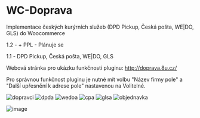 # WC-Doprava
Implementace českých kurýrních služeb (DPD Pickup, Česká pošta, WE|DO, GLS) do Woocommerce

1.2 - + PPL - Plánuje se

1.1 - DPD Pickup, Česká pošta, WE|DO, GLS

Webová stránka pro ukázku funkčnosti pluginu:
http://doprava.8u.cz/

Pro správnou funkčnost pluginu je nutné mít volbu "Název firmy pole" a "Další upřesnění k adrese pole" nastavenou na Volitelné.

![dopravci](https://user-images.githubusercontent.com/76787781/175080108-e809c676-a5b4-4415-8c12-c8f5c01bdc9f.png)
![dpda](https://user-images.githubusercontent.com/76787781/174104455-c0fcca53-d525-4792-9ea0-27a3239c55ce.png)
![wedoa](https://user-images.githubusercontent.com/76787781/174104449-57f618a2-1180-4207-a355-278621e21d42.png)
![cpa](https://user-images.githubusercontent.com/76787781/174104456-95f78c81-2ebd-44dd-860e-2a0a4328cd15.png)
![glsa](https://user-images.githubusercontent.com/76787781/174104459-7020ded5-97c9-4020-ad60-26b8f9cbf695.png)
![objednavka](https://user-images.githubusercontent.com/76787781/175080127-0f7b9df9-9d7e-494a-b180-516f74a8027e.png)

![image](https://user-images.githubusercontent.com/76787781/174098529-4963290b-4966-4dbb-9ed5-07f58d3136a1.png)

